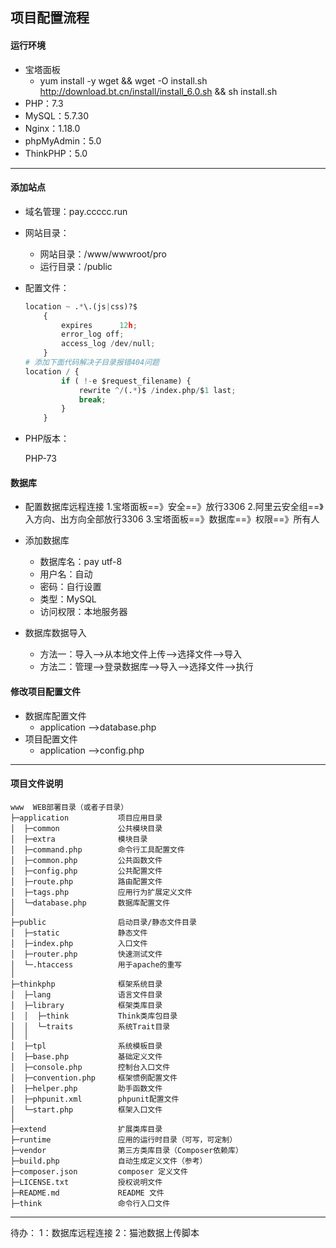 ##  项目配置流程
####  **运行环境**
-  宝塔面板
    -  yum install -y wget && wget -O install.sh http://download.bt.cn/install/install_6.0.sh && sh install.sh
- PHP：7.3
- MySQL：5.7.30
- Nginx：1.18.0
- phpMyAdmin：5.0
- ThinkPHP：5.0

*****************

#### **添加站点**

- 域名管理：pay.ccccc.run

- 网站目录：
    - 网站目录：/www/wwwroot/pro
    - 运行目录：/public
    
- 配置文件：

    ```python
    location ~ .*\.(js|css)?$
        {
            expires      12h;
            error_log off;
            access_log /dev/null; 
        }
    # 添加下面代码解决子目录报错404问题
    location / {
            if ( !-e $request_filename) {
                rewrite ^/(.*)$ /index.php/$1 last;
                break;
            }
        }
    ```

- PHP版本：

  PHP-73

####  **数据库**
- 配置数据库远程连接
  1.宝塔面板==》安全==》放行3306
  2.阿里云安全组==》入方向、出方向全部放行3306
  3.宝塔面板==》数据库==》权限==》所有人
  
- 添加数据库
  - 数据库名：pay  utf-8
  - 用户名：自动
  - 密码：自行设置
  - 类型：MySQL
  - 访问权限：本地服务器

- 数据库数据导入
  - 方法一：导入-->从本地文件上传-->选择文件-->导入
  - 方法二：管理-->登录数据库-->导入-->选择文件-->执行

####  **修改项目配置文件**

- 数据库配置文件
  - application -->database.php
- 项目配置文件
  - application -->config.php

***********

####  **项目文件说明**

~~~
www  WEB部署目录（或者子目录）
├─application           项目应用目录
│  ├─common             公共模块目录
│  ├─extra		        模块目录
│  ├─command.php        命令行工具配置文件
│  ├─common.php         公共函数文件
│  ├─config.php         公共配置文件
│  ├─route.php          路由配置文件
│  ├─tags.php           应用行为扩展定义文件
│  └─database.php       数据库配置文件
│
├─public                启动目录/静态文件目录
│  ├─static          	静态文件
│  ├─index.php          入口文件
│  ├─router.php         快速测试文件
│  └─.htaccess          用于apache的重写
│
├─thinkphp              框架系统目录
│  ├─lang               语言文件目录
│  ├─library            框架类库目录
│  │  ├─think           Think类库包目录
│  │  └─traits          系统Trait目录
│  │
│  ├─tpl                系统模板目录
│  ├─base.php           基础定义文件
│  ├─console.php        控制台入口文件
│  ├─convention.php     框架惯例配置文件
│  ├─helper.php         助手函数文件
│  ├─phpunit.xml        phpunit配置文件
│  └─start.php          框架入口文件
│
├─extend                扩展类库目录
├─runtime               应用的运行时目录（可写，可定制）
├─vendor                第三方类库目录（Composer依赖库）
├─build.php             自动生成定义文件（参考）
├─composer.json         composer 定义文件
├─LICENSE.txt           授权说明文件
├─README.md             README 文件
├─think                 命令行入口文件
~~~

------
待办：
1：数据库远程连接
2：猫池数据上传脚本